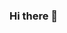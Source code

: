 ### Hi there 👋

<!--
**AishwaryaKshirsagar/AishwaryaKshirsagar** is a ✨ _special_ ✨ repository because its `README.md` (this file) appears on your GitHub profile.

Here are some ideas to get you started:

- 🔭 I’m currently a Computer Science Student
- 🌱 I’m currently learning Stuff related to Data Science
- 👯 I’m looking to collaborate on Tech and Data Science
- 🤔 I’m looking for help with Web Dev and Deep Learning
- 💬 Ask me about Machine Learning and Deep Learning
- 📫 How to reach me: [Linkedin](https://www.linkedin.com/in/aishwarya-kshirsagar-9b57471a0/) [Kaggle](https://www.kaggle.com/aishwaryakshirsagar)
- 😄 Pronouns: her/she
- ⚡ Interested in Computer Vision
-->
